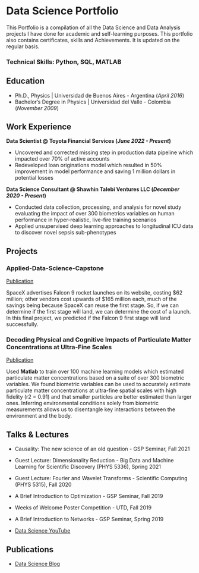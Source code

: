 # Data Science Portfolio

This Portfolio is a compilation of all the Data Science and Data Analysis projects I have done for academic and self-learning purposes. This portfolio also contains certificates, skills and Achievements. It is updated on the regular basis.


### Technical Skills: Python, SQL, MATLAB

## Education
- Ph.D., Physics | Universidad de Buenos Aires - Argentina (_April 2016_)								       		             		
- Bachelor’s Degree in Physics | Universidad del Valle - Colombia (_November 2009_)

## Work Experience
**Data Scientist @ Toyota Financial Services (_June 2022 - Present_)**
- Uncovered and corrected missing step in production data pipeline which impacted over 70% of active accounts
- Redeveloped loan originations model which resulted in 50% improvement in model performance and saving 1 million dollars in potential losses

**Data Science Consultant @ Shawhin Talebi Ventures LLC (_December 2020 - Present_)**
- Conducted data collection, processing, and analysis for novel study evaluating the impact of over 300 biometrics variables on human performance in hyper-realistic, live-fire training scenarios
- Applied unsupervised deep learning approaches to longitudinal ICU data to discover novel sepsis sub-phenotypes

## Projects
### Applied-Data-Science-Capstone
[Publication](https://github.com/andresariasduran/Applied-Data-Science-Capstone)

SpaceX advertises Falcon 9 rocket launches on its website, costing $62 million; other vendors cost upwards of $165 million each, much of the savings being because SpaceX can reuse the first stage. So, if we can determine if the first stage will land, we can determine the cost of a launch. In this final project, we predicted if the Falcon 9 first stage will land successfully.



### Decoding Physical and Cognitive Impacts of Particulate Matter Concentrations at Ultra-Fine Scales
[Publication](https://www.mdpi.com/1424-8220/22/11/4240)

Used **Matlab** to train over 100 machine learning models which estimated particulate matter concentrations based on a suite of over 300 biometric variables. We found biometric variables can be used to accurately estimate particulate matter concentrations at ultra-fine spatial scales with high fidelity (r2 = 0.91) and that smaller particles are better estimated than larger ones. Inferring environmental conditions solely from biometric measurements allows us to disentangle key interactions between the environment and the body.



## Talks & Lectures
- Causality: The new science of an old question - GSP Seminar, Fall 2021
- Guest Lecture: Dimensionality Reduction - Big Data and Machine Learning for Scientific Discovery (PHYS 5336), Spring 2021
- Guest Lecture: Fourier and Wavelet Transforms - Scientific Computing (PHYS 5315), Fall 2020
- A Brief Introduction to Optimization - GSP Seminar, Fall 2019
- Weeks of Welcome Poster Competition - UTD, Fall 2019
- A Brief Introduction to Networks - GSP Seminar, Spring 2019

- [Data Science YouTube](https://www.youtube.com/channel/UCa9gErQ9AE5jT2DZLjXBIdA)

## Publications


- [Data Science Blog](https://medium.com/@shawhin)

